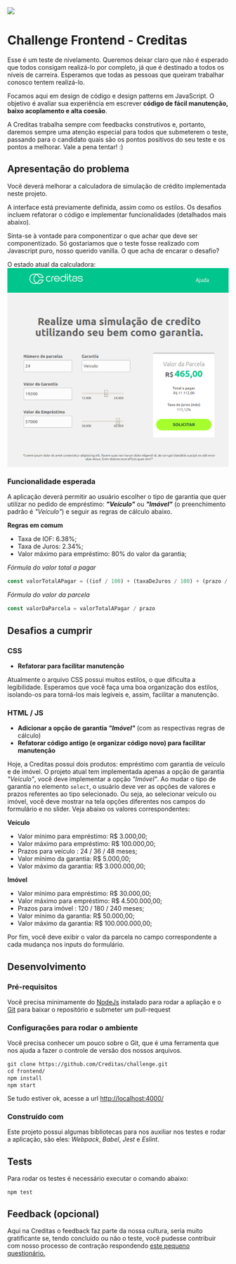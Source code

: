 <img src="https://www.creditas.com.br/static/images/logo-creditas-color-8367919c2a.svg" width="400">

# Challenge Frontend - Creditas
Esse é um teste de nivelamento. Queremos deixar claro que não é esperado que todos consigam realizá-lo por completo, já que é destinado a todos os níveis de carreira. Esperamos que todas as pessoas que queiram trabalhar conosco tentem realizá-lo.

Focamos aqui em design de código e design patterns em JavaScript. O objetivo é avaliar sua experiência em escrever **código de fácil manutenção, baixo acoplamento e alta coesão**.

A Creditas trabalha sempre com feedbacks construtivos e, portanto, daremos sempre uma atenção especial para todos que submeterem o teste, passando para o candidato quais são os pontos positivos do seu teste e os pontos a melhorar. Vale a pena tentar! :)

## Apresentação do problema

Você deverá melhorar a calculadora de simulação de crédito implementada neste projeto.

A interface está previamente definida, assim como os estilos.
Os desafios incluem refatorar o código e implementar funcionalidades (detalhados mais abaixo).

Sinta-se à vontade para componentizar o que achar que deve ser componentizado.
Só gostariamos que o teste fosse realizado com Javascript puro, nosso querido vanilla. O que acha de encarar o desafio?

O estado atual da calculadora:
<img style="display: block; margin: 0 auto;" src="./layout.png">



### Funcionalidade esperada

A aplicação deverá permitir ao usuário escolher o tipo de garantia que quer utilizar no pedido de empréstimo: ***"Veículo"*** ou ***"Imóvel"*** (o preenchimento padrão é *"Veículo"*) e seguir as regras de cálculo abaixo.

**Regras em comum**
- Taxa de IOF: 6.38%;
- Taxa de Juros: 2.34%;
- Valor máximo para empréstimo: 80% do valor da garantia;

*Fórmula do valor total a pagar*

```javascript
const valorTotalAPagar = ((iof / 100) + (taxaDeJuros / 100) + (prazo / 1000) + 1) * valorDoEmprestimo
```

*Fórmula do valor da parcela*

```javascript
const valorDaParcela = valorTotalAPagar / prazo
```

## Desafios a cumprir

### CSS
* **Refatorar para facilitar manutenção**

Atualmente o arquivo CSS possui muitos estilos, o que dificulta a legibilidade. Esperamos que você faça uma boa organização dos estilos, isolando-os para torná-los mais legíveis e, assim, facilitar a manutenção.

### HTML / JS
* **Adicionar a opção de garantia _"Imóvel"_** (com as respectivas regras de cálculo)
* **Refatorar código antigo (e organizar código novo) para facilitar manutenção**

Hoje, a Creditas possui dois produtos: empréstimo com garantia de veículo e de imóvel. O projeto atual tem implementada apenas a opção de garantia *"Veículo"*, você deve implementar a opção *"Imóvel"*.
Ao mudar o tipo de garantia no elemento `select`, o usuário deve ver as opções de valores e prazos referentes ao tipo selecionado. Ou seja, ao selecionar veículo ou imóvel, você deve mostrar na tela opções diferentes nos campos do formulário e no slider. Veja abaixo os valores correspondentes:

**Veículo**
- Valor mínimo para empréstimo: R$ 3.000,00;
- Valor máximo para empréstimo: R$ 100.000,00;
- Prazos para veículo : 24 / 36 / 48 meses;
- Valor mínimo da garantia: R$ 5.000,00;
- Valor máximo da garantia: R$ 3.000.000,00; 

**Imóvel**
- Valor mínimo para empréstimo: R$ 30.000,00;
- Valor máximo para empréstimo: R$ 4.500.000,00;
- Prazos para imóvel : 120 / 180 / 240 meses;
- Valor mínimo da garantia: R$ 50.000,00;
- Valor máximo da garantia: R$ 100.000.000,00;

Por fim, você deve exibir o valor da parcela no campo correspondente a cada mudança nos inputs do formulário.

## Desenvolvimento

### Pré-requisitos
Você precisa minimamente do [NodeJs](https://nodejs.org/en/) instalado para rodar a apliação e o [Git](https://git-scm.com/book/en/v2/Getting-Started-Installing-Git) para baixar o repositório e submeter um pull-request

### Configurações para rodar o ambiente

Você precisa conhecer um pouco sobre o Git, que é uma ferramenta que nos ajuda a fazer o controle de versão dos nossos arquivos.

```shell
git clone https://github.com/Creditas/challenge.git
cd frontend/
npm install
npm start
```

Se tudo estiver ok, acesse a url [http://localhost:4000/](http://localhost:4000/)

### Construído com
Este projeto possui algumas bibliotecas para nos auxiliar nos testes e rodar a aplicação, são eles: *Webpack*, *Babel*, *Jest* e *Eslint*.

## Tests

Para rodar os testes é necessário executar o comando abaixo:

```shell
npm test
```

## Feedback (opcional)
Aqui na Creditas o feedback faz parte da nossa cultura, seria muito gratificante se, tendo concluído ou não o teste, você pudesse contribuir com nosso processo de contração respondendo [este pequeno questionário.](https://docs.google.com/forms/d/e/1FAIpQLSdTNMc2JqnvNxy4J3gAN-vQqsfG6PscH5hVQRC9dyMK1PlnRw/viewform?usp=sf_link)
